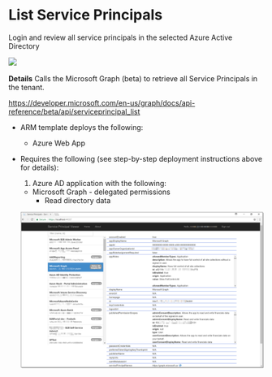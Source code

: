 # List Service Principals
Login and review all service principals in the selected Azure Active Directory

<a href="https://portal.azure.com/#create/Microsoft.Template/uri/https%3A%2F%2Fraw.githubusercontent.com%2Fbretthackermsft%2Flist-service-principals%2Fmaster%2Fazuredeploy.json" target="_blank"><img src="http://azuredeploy.net/deploybutton.png"/></a>

__Details__
Calls the Microsoft Graph (beta) to retrieve all Service Principals in the tenant. 

https://developer.microsoft.com/en-us/graph/docs/api-reference/beta/api/serviceprincipal_list

* ARM template deploys the following:
  * Azure Web App
* Requires the following (see step-by-step deployment instructions above for details):
  1. Azure AD application with the following:
    * Microsoft Graph - delegated permissions
      * Read directory data

  ![alt text][App1]

[App1]: ./Images/Homepage.jpg "Home Page"